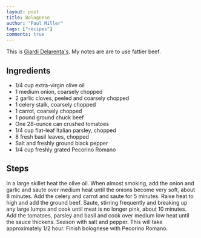```yaml
---
layout: post
title: Bolognese
author: "Paul Miller"
tags: ["recipes"]
comments: true
---
```


This is [Giardi Delarenta's](https://foodnetwork.com/recipes/giada-de-laurentiis/simple-bolognese-recipe2-1956219). My notes are are to use fattier beef. 
## Ingredients 
* 1/4 cup extra-virgin olive oil
* 1 medium onion, coarsely chopped
* 2 garlic cloves, peeled and coarsely chopped
* 1 celery stalk, coarsely chopped
* 1 carrot, coarsely chopped
* 1 pound ground chuck beef
* One 28-ounce can crushed tomatoes
* 1/4 cup flat-leaf Italian parsley, chopped
* 8 fresh basil leaves, chopped
* Salt and freshly ground black pepper
* 1/4 cup freshly grated Pecorino Romano

## Steps 

In a large skillet heat the olive oil. When almost smoking, add the onion and garlic and saute over medium heat until the onions become very soft, about 8 minutes. Add the celery and carrot and saute for 5 minutes. Raise heat to high and add the ground beef. Saute, stirring frequently and breaking up any large lumps and cook until meat is no longer pink, about 10 minutes. Add the tomatoes, parsley and basil and cook over medium low heat until the sauce thickens. Season with salt and pepper. This will take approximately 1/2 hour. Finish bolognese with Pecorino Romano.
